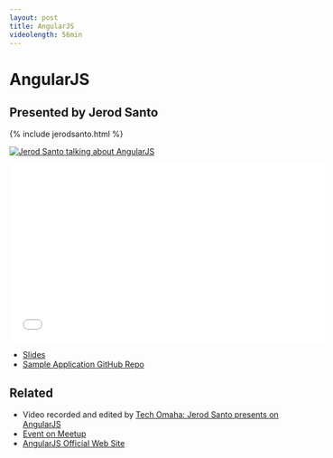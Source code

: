 ```yaml
---
layout: post
title: AngularJS
videolength: 56min
---
```


# AngularJS

## Presented by Jerod Santo

{% include jerodsanto.html %}

<a href="http://www.flickr.com/photos/zachleat/9366585451/" title="Jerod Santo talking about AngularJS by zachleat, on Flickr"><img src="http://farm6.staticflickr.com/5463/9366585451_5226516355_z.jpg" alt="Jerod Santo talking about AngularJS"></a>

<div class="fluid-width-video-wrapper"><iframe width="560" height="315" src="//www.youtube.com/embed/1JS07_sFMcs" frameborder="0" allowfullscreen></iframe></div>

* [Slides](http://slid.es/jerodsanto/nebraskajs-angularjs)
* [Sample Application GitHub Repo](https://github.com/jerodsanto/starlight)

## Related

* Video recorded and edited by [Tech Omaha: Jerod Santo presents on AngularJS](http://techomaha.com/2013/07/jerod-santo-angularjs/)
* [Event on Meetup](http://www.meetup.com/nebraskajs/events/113451292/)
* [AngularJS Official Web Site](http://angularjs.org/)